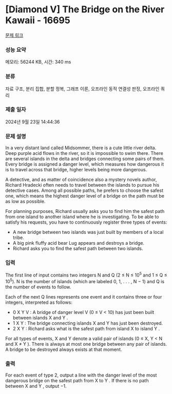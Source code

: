 # [Diamond V] The Bridge on the River Kawaii - 16695 

[문제 링크](https://www.acmicpc.net/problem/16695) 

### 성능 요약

메모리: 56244 KB, 시간: 340 ms

### 분류

자료 구조, 분리 집합, 분할 정복, 그래프 이론, 오프라인 동적 연결성 판정, 오프라인 쿼리

### 제출 일자

2024년 9월 23일 14:44:36

### 문제 설명

<p>In a very distant land called Midsommer, there is a cute little river delta. Deep purple acid flows in the river, so it is impossible to swim there. There are several islands in the delta and bridges connecting some pairs of them. Every bridge is assigned a danger level, which measures how dangerous it is to travel across that bridge, higher levels being more dangerous.</p>

<p>A detective, and as matter of coincidence also a mystery novels author, Richard Hradecki often needs to travel between the islands to pursue his detective cases. Among all possible paths, he prefers to choose the safest one, which means the highest danger level of a bridge on the path must be as low as possible.</p>

<p>For planning purposes, Richard usually asks you to find him the safest path from one island to another island where he is investigating. To be able to satisfy his requests, you have to continuously register three types of events:</p>

<ul>
	<li>A new bridge between two islands was just built by members of a local tribe.</li>
	<li>A big pink fluffy acid bear Lug appears and destroys a bridge.</li>
	<li>Richard asks you to find the safest path between two islands.</li>
</ul>

### 입력 

 <p>The first line of input contains two integers N and Q (2 ≤ N ≤ 10<sup>5</sup> and 1 ≤ Q ≤ 10<sup>5</sup>). N is the number of islands (which are labeled 0, 1, . . . , N − 1) and Q is the number of events to follow.</p>

<p>Each of the next Q lines represents one event and it contains three or four integers, interpreted as follows:</p>

<ul>
	<li>0 X Y V : A bridge of danger level V (0 ≤ V < 10) has just been built between islands X and Y .</li>
	<li>1 X Y : The bridge connecting islands X and Y has just been destroyed.</li>
	<li>2 X Y : Richard asks what is the safest path from island X to island Y .</li>
</ul>

<p>For all types of events, X and Y denote a valid pair of islands (0 ≤ X, Y < N and X ≠ Y ). There is always at most one bridge between any pair of islands. A bridge to be destroyed always exists at that moment.</p>

### 출력 

 <p>For each event of type 2, output a line with the danger level of the most dangerous bridge on the safest path from X to Y . If there is no path between X and Y , output −1.</p>

